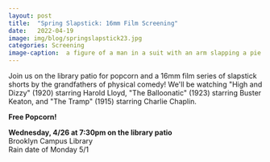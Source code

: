 ```yaml
---
layout: post
title:  "Spring Slapstick: 16mm Film Screening"
date:   2022-04-19
image: img/blog/springslapstick23.jpg
categories: Screening
image-caption:  a figure of a man in a suit with an arm slapping a pie in his face
---
```


Join us on the library patio for popcorn and a 16mm film series of slapstick shorts by the grandfathers of physical comedy!  We'll be watching "High and Dizzy" (1920) starring Harold Lloyd, "The Balloonatic" (1923) starring Buster Keaton, and "The Tramp" (1915) starring Charlie Chaplin.

**Free Popcorn!**

**Wednesday, 4/26 at 7:30pm on the library patio**<br>
Brooklyn Campus Library<br>
Rain date of Monday 5/1
